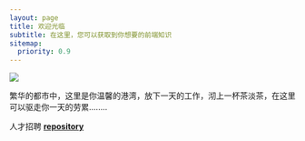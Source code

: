 ```yaml
---
layout: page
title: 欢迎光临
subtitle: 在这里，您可以获取到你想要的前端知识
sitemap:
  priority: 0.9
---
```


<img src="{{ '/assets/img/pudhina.jpg' | prepend: site.baseurl }}" id="about-img">

<div id="describe-text">
	<p>繁华的都市中，这里是你温馨的港湾，放下一天的工作，沏上一杯茶淡茶，在这里可以驱走你一天的劳累........</p>
	<p>人才招聘 <strong> <a href="https://zrp.com.cn"> repository</a> </strong></p>
</div>
